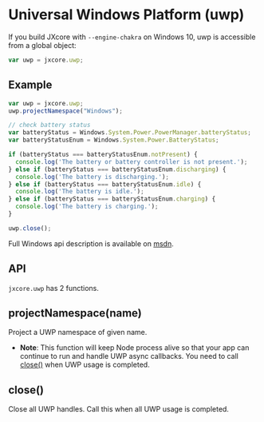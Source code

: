 # Universal Windows Platform (uwp)

If you build JXcore with `--engine-chakra` on Windows 10, uwp is accessible from a global object:

```js
var uwp = jxcore.uwp;
```

## Example

```javascript
var uwp = jxcore.uwp;
uwp.projectNamespace("Windows");

// check battery status
var batteryStatus = Windows.System.Power.PowerManager.batteryStatus;
var batteryStatusEnum = Windows.System.Power.BatteryStatus;

if (batteryStatus === batteryStatusEnum.notPresent) {
  console.log('The battery or battery controller is not present.');
} else if (batteryStatus === batteryStatusEnum.discharging) {
  console.log('The battery is discharging.');
} else if (batteryStatus === batteryStatusEnum.idle) {
  console.log('The battery is idle.');
} else if (batteryStatus === batteryStatusEnum.charging) {
  console.log('The battery is charging.');
}

uwp.close();
```

Full Windows api description is available on [msdn](https://msdn.microsoft.com/en-us/library/windows/apps/br211377.aspx).

## API

`jxcore.uwp` has 2 functions.

## projectNamespace(name)

Project a UWP namespace of given name.

* **Note**: This function will keep Node process alive so that your app can
  continue to run and handle UWP async callbacks. You need to call
  [close()](#close) when UWP usage is completed.

<a name="close"></a>

## close()

Close all UWP handles. Call this when all UWP usage is completed.